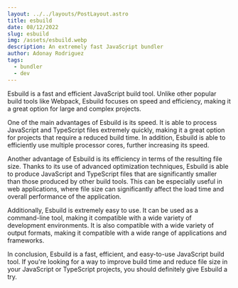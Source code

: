 ```yaml
---
layout: ../../layouts/PostLayout.astro
title: esbuild
date: 08/12/2022
slug: esbuild
img: /assets/esbuild.webp
description: An extremely fast JavaScript bundler
author: Adonay Rodriguez
tags:
  - bundler
  - dev
---
```


Esbuild is a fast and efficient JavaScript build tool. Unlike other popular build tools like Webpack,
Esbuild focuses on speed and efficiency, making it a great option for large and complex projects.

One of the main advantages of Esbuild is its speed. It is able to process JavaScript and TypeScript files extremely quickly,
making it a great option for projects that require a reduced build time. In addition, Esbuild is able to efficiently
use multiple processor cores, further increasing its speed.

Another advantage of Esbuild is its efficiency in terms of the resulting file size. Thanks to its use of advanced optimization techniques,
Esbuild is able to produce JavaScript and TypeScript files that are significantly smaller than those produced by other build tools.
This can be especially useful in web applications, where file size can significantly affect the load time and overall performance of the application.

Additionally, Esbuild is extremely easy to use. It can be used as a command-line tool,
making it compatible with a wide variety of development environments. It is also compatible with a wide variety of output formats,
making it compatible with a wide range of applications and frameworks.

In conclusion, Esbuild is a fast, efficient, and easy-to-use JavaScript build tool.
If you're looking for a way to improve build time and reduce file size in your JavaScript or TypeScript projects,
you should definitely give Esbuild a try.
